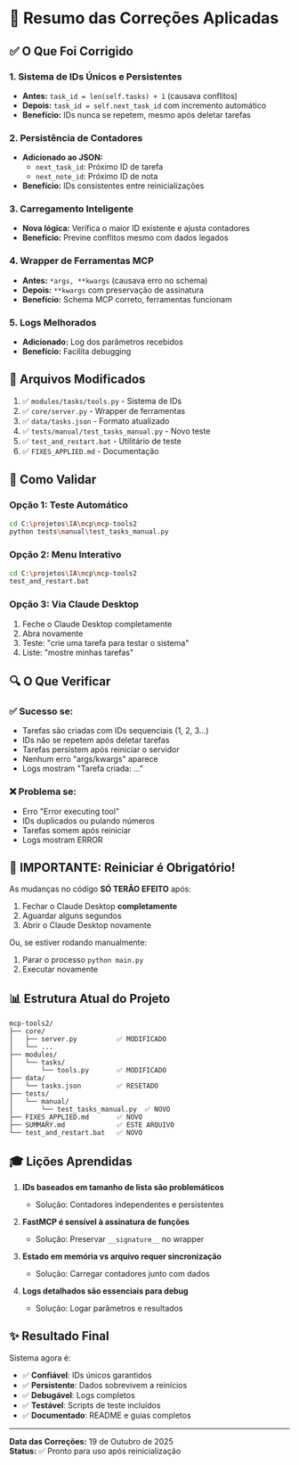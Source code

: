 # 🎯 Resumo das Correções Aplicadas

## ✅ O Que Foi Corrigido

### 1. **Sistema de IDs Únicos e Persistentes**
- **Antes:** `task_id = len(self.tasks) + 1` (causava conflitos)
- **Depois:** `task_id = self.next_task_id` com incremento automático
- **Benefício:** IDs nunca se repetem, mesmo após deletar tarefas

### 2. **Persistência de Contadores**
- **Adicionado ao JSON:**
  - `next_task_id`: Próximo ID de tarefa
  - `next_note_id`: Próximo ID de nota
- **Benefício:** IDs consistentes entre reinicializações

### 3. **Carregamento Inteligente**
- **Nova lógica:** Verifica o maior ID existente e ajusta contadores
- **Benefício:** Previne conflitos mesmo com dados legados

### 4. **Wrapper de Ferramentas MCP**
- **Antes:** `*args, **kwargs` (causava erro no schema)
- **Depois:** `**kwargs` com preservação de assinatura
- **Benefício:** Schema MCP correto, ferramentas funcionam

### 5. **Logs Melhorados**
- **Adicionado:** Log dos parâmetros recebidos
- **Benefício:** Facilita debugging

## 📁 Arquivos Modificados

1. ✅ `modules/tasks/tools.py` - Sistema de IDs
2. ✅ `core/server.py` - Wrapper de ferramentas
3. ✅ `data/tasks.json` - Formato atualizado
4. ✅ `tests/manual/test_tasks_manual.py` - Novo teste
5. ✅ `test_and_restart.bat` - Utilitário de teste
6. ✅ `FIXES_APPLIED.md` - Documentação

## 🧪 Como Validar

### Opção 1: Teste Automático
```bash
cd C:\projetos\IA\mcp\mcp-tools2
python tests\manual\test_tasks_manual.py
```

### Opção 2: Menu Interativo
```bash
cd C:\projetos\IA\mcp\mcp-tools2
test_and_restart.bat
```

### Opção 3: Via Claude Desktop
1. Feche o Claude Desktop completamente
2. Abra novamente
3. Teste: "crie uma tarefa para testar o sistema"
4. Liste: "mostre minhas tarefas"

## 🔍 O Que Verificar

### ✅ Sucesso se:
- Tarefas são criadas com IDs sequenciais (1, 2, 3...)
- IDs não se repetem após deletar tarefas
- Tarefas persistem após reiniciar o servidor
- Nenhum erro "args/kwargs" aparece
- Logs mostram "Tarefa criada: ..."

### ❌ Problema se:
- Erro "Error executing tool"
- IDs duplicados ou pulando números
- Tarefas somem após reiniciar
- Logs mostram ERROR

## 🚨 IMPORTANTE: Reiniciar é Obrigatório!

As mudanças no código **SÓ TERÃO EFEITO** após:
1. Fechar o Claude Desktop **completamente**
2. Aguardar alguns segundos
3. Abrir o Claude Desktop novamente

Ou, se estiver rodando manualmente:
1. Parar o processo `python main.py`
2. Executar novamente

## 📊 Estrutura Atual do Projeto

```
mcp-tools2/
├── core/
│   ├── server.py          ✅ MODIFICADO
│   └── ...
├── modules/
│   └── tasks/
│       └── tools.py       ✅ MODIFICADO
├── data/
│   └── tasks.json         ✅ RESETADO
├── tests/
│   └── manual/
│       └── test_tasks_manual.py  ✅ NOVO
├── FIXES_APPLIED.md       ✅ NOVO
├── SUMMARY.md             ✅ ESTE ARQUIVO
└── test_and_restart.bat   ✅ NOVO
```

## 🎓 Lições Aprendidas

1. **IDs baseados em tamanho de lista são problemáticos**
   - Solução: Contadores independentes e persistentes

2. **FastMCP é sensível à assinatura de funções**
   - Solução: Preservar `__signature__` no wrapper

3. **Estado em memória vs arquivo requer sincronização**
   - Solução: Carregar contadores junto com dados

4. **Logs detalhados são essenciais para debug**
   - Solução: Logar parâmetros e resultados

## ✨ Resultado Final

Sistema agora é:
- ✅ **Confiável**: IDs únicos garantidos
- ✅ **Persistente**: Dados sobrevivem a reinícios
- ✅ **Debugável**: Logs completos
- ✅ **Testável**: Scripts de teste incluídos
- ✅ **Documentado**: README e guias completos

---

**Data das Correções:** 19 de Outubro de 2025  
**Status:** ✅ Pronto para uso após reinicialização
